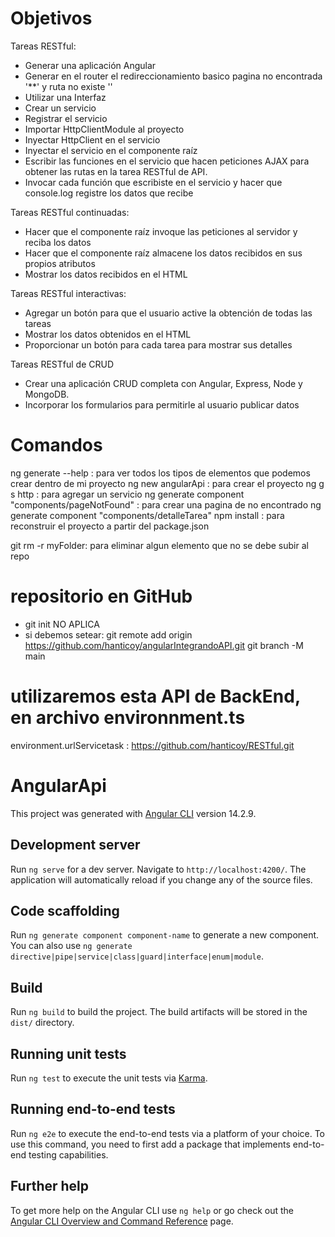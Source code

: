 # Objetivos
Tareas RESTful:
- Generar una aplicación Angular
- Generar en el router el redireccionamiento basico pagina no encontrada '**' y ruta no existe ''
- Utilizar una Interfaz
- Crear un servicio
- Registrar el servicio
- Importar HttpClientModule al proyecto
- Inyectar HttpClient en el servicio
- Inyectar el servicio en el componente raíz
- Escribir las funciones en el servicio que hacen peticiones AJAX para obtener las rutas en la tarea RESTful de API.
- Invocar cada función que escribiste en el servicio y hacer que console.log registre los datos que recibe

Tareas RESTful continuadas:
- Hacer que el componente raíz invoque las peticiones al servidor y reciba los datos
- Hacer que el componente raíz almacene los datos recibidos en sus propios atributos
- Mostrar los datos recibidos en el HTML

Tareas RESTful interactivas:
- Agregar un botón para que el usuario active la obtención de todas las tareas
- Mostrar los datos obtenidos en el HTML
- Proporcionar un botón para cada tarea para mostrar sus detalles

Tareas RESTful de CRUD
- Crear una aplicación CRUD completa con Angular, Express, Node y MongoDB.
- Incorporar los formularios para permitirle al usuario publicar datos


# Comandos
ng generate --help        : para ver todos los tipos de elementos que podemos crear dentro de mi proyecto
ng new angularApi         : para crear el proyecto
ng g s http               : para agregar un servicio
ng generate component "components/pageNotFound"    : para crear una pagina de no encontrado
ng generate component "components/detalleTarea"
npm install               : para reconstruir el proyecto a partir del package.json

git rm -r myFolder: para eliminar algun elemento que no se debe subir al repo 

# repositorio en GitHub
- git init NO APLICA
- si debemos setear:
git remote add origin https://github.com/hanticoy/angularIntegrandoAPI.git
git branch -M main

# utilizaremos esta API de BackEnd, en archivo environnment.ts
environment.urlServicetask : https://github.com/hanticoy/RESTful.git


# AngularApi


This project was generated with [Angular CLI](https://github.com/angular/angular-cli) version 14.2.9.

## Development server

Run `ng serve` for a dev server. Navigate to `http://localhost:4200/`. The application will automatically reload if you change any of the source files.

## Code scaffolding

Run `ng generate component component-name` to generate a new component. You can also use `ng generate directive|pipe|service|class|guard|interface|enum|module`.

## Build

Run `ng build` to build the project. The build artifacts will be stored in the `dist/` directory.

## Running unit tests

Run `ng test` to execute the unit tests via [Karma](https://karma-runner.github.io).

## Running end-to-end tests

Run `ng e2e` to execute the end-to-end tests via a platform of your choice. To use this command, you need to first add a package that implements end-to-end testing capabilities.

## Further help

To get more help on the Angular CLI use `ng help` or go check out the [Angular CLI Overview and Command Reference](https://angular.io/cli) page.
